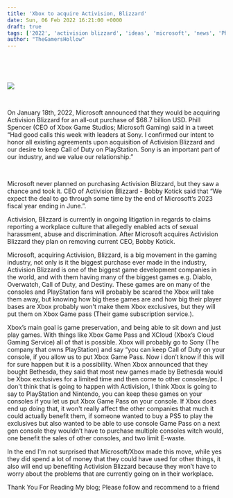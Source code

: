 ```yaml
---
title: 'Xbox to acquire Activision, Blizzard'
date: Sun, 06 Feb 2022 16:21:00 +0000
draft: true
tags: ['2022', 'activision blizzard', 'ideas', 'microsoft', 'news', 'Phil Spencer', 'Problems', 'thoughts', 'Uncategorized', 'xbox', 'xbox game studios']
author: "TheGamersHollow"
---
```


 

 

[![](https://blogger.googleusercontent.com/img/a/AVvXsEjEMkSr41d2irRU-3acXDRWsWUcFgl3P8M1FmFWd5yeT0i_dqGzE5ZVxtWsGbL6c84sYNsKVl-UeD5_d4XBWmqvPuLpze_eZaPmGVC39sZ5UBF0Meb1k2vn2j6hlwzX36SFeRuqMFX5j4JmXTvNeXd14Sgukuqpxe7FBk9xHeOn9MZM43vI2fs-jhKi)](https://blogger.googleusercontent.com/img/a/AVvXsEjEMkSr41d2irRU-3acXDRWsWUcFgl3P8M1FmFWd5yeT0i_dqGzE5ZVxtWsGbL6c84sYNsKVl-UeD5_d4XBWmqvPuLpze_eZaPmGVC39sZ5UBF0Meb1k2vn2j6hlwzX36SFeRuqMFX5j4JmXTvNeXd14Sgukuqpxe7FBk9xHeOn9MZM43vI2fs-jhKi=s300)

 

On January 18th, 2022, Microsoft announced that they would be acquiring Activision Blizzard for an all-out purchase of $68.7 billion USD. Phill Spencer (CEO of Xbox Game Studios; Microsoft Gaming) said in a tweet “Had good calls this week with leaders at Sony. I confirmed our intent to honor all existing agreements upon acquisition of Activision Blizzard and our desire to keep Call of Duty on PlayStation. Sony is an important part of our industry, and we value our relationship.”

 

Microsoft never planned on purchasing Activision Blizzard, but they saw a chance and took it. CEO of Activision Blizzard - Bobby Kotick said that “We expect the deal to go through some time by the end of Microsoft’s 2023 fiscal year ending in June.”. 

Activision, Blizzard is currently in ongoing litigation in regards to claims reporting a workplace culture that allegedly enabled acts of sexual harassment, abuse and discrimination. After Microsoft acquires Activision Blizzard they plan on removing current CEO, Bobby Kotick.

Microsoft, acquiring Activision, Blizzard, is a big movement in the gaming industry, not only is it the biggest purchase ever made in the industry, Activision Blizzard is one of the biggest game development companies in the world, and with them having many of the biggest games e.g. Diablo, Overwatch, Call of Duty, and Destiny. These games are on many of the consoles and PlayStation fans will probably be scared the Xbox will take them away, but knowing how big these games are and how big their player bases are Xbox probably won't make them Xbox exclusives, but they will put them on Xbox Game pass (Their game subscription service.). 

Xbox’s main goal is game preservation, and being able to sit down and just play games. With things like Xbox Game Pass and XCloud (Xbox’s Cloud Gaming Service) all of that is possible. Xbox will probably go to Sony (The company that owns PlayStation) and say “you can keep Call of Duty on your console, if you allow us to put Xbox Game Pass. Now i don’t know if this will for sure happen but it is a possibility. When Xbox announced that they bought Bethesda, they said that most new games made by Bethesda would be Xbox exclusives for a limited time and then come to other consoles/pc. I don't think that is going to happen with Activision, I think Xbox is going to say to PlayStation and Nintendo, you can keep these games on your consoles if you let us put Xbox Game Pass on your console. If Xbox does end up doing that, it won't really affect the other companies that much it could actually benefit them, if someone wanted to buy a PS5 to play the exclusives but also wanted to be able to use console Game Pass on a next gen console they wouldn’t have to purchase multiple consoles witch would, one benefit the sales of other consoles, and two limit E-waste. 

In the end I'm not surprised that Microsoft/Xbox made this move, while yes they did spend a lot of money that they could have used for other things, it also will end up benefiting Activision Blizzard because they won’t have to worry about the problems that are currently going on in their workplace.

Thank You For Reading My blog; Please follow and recommend to a friend
